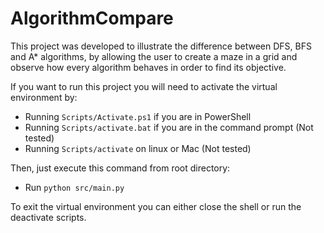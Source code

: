 # AlgorithmCompare

This project was developed to illustrate the difference between DFS, BFS and A* algorithms, by allowing the user to create a maze in a grid and observe how every algorithm behaves in order to find its objective.

If you want to run this project you will need to activate the virtual environment by:
* Running `Scripts/Activate.ps1` if you are in PowerShell
* Running `Scripts/activate.bat` if you are in the command prompt (Not tested)
* Running `Scripts/activate` on linux or Mac (Not tested)

Then, just execute this command from root directory:
* Run `python src/main.py`

To exit the virtual environment you can either close the shell or run the deactivate scripts.